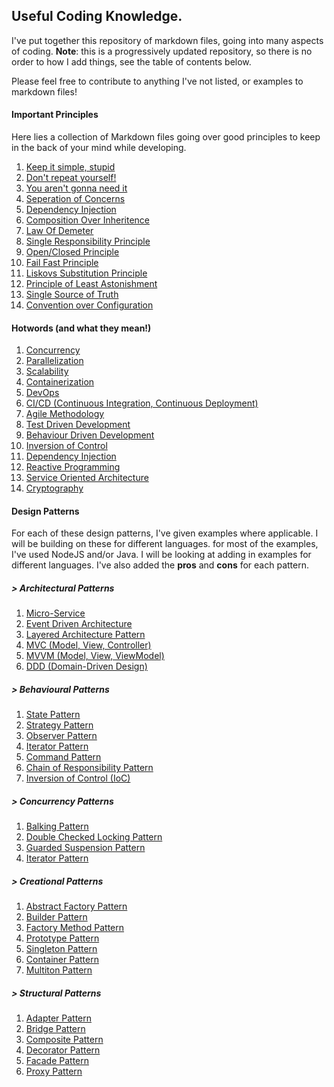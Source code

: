 ## Useful Coding Knowledge. 

I've put together this repository of markdown files, going into many aspects of coding.
**Note**: this is a progressively updated repository, so there is no order to how I add things, see the table of contents below.

Please feel free to contribute to anything I've not listed, or examples to markdown files!

#### Important Principles

Here lies a collection of Markdown files going over good principles to keep in the back of your mind while
developing. 

1. [Keep it simple, stupid](important-principles/kiss.md)
2. [Don't repeat yourself!](important-principles/dry.md)
3. [You aren't gonna need it](important-principles/yagni.md)
4. [Seperation of Concerns](important-principles/seperation-of-concerns.md)
5. [Dependency Injection](important-principles/dependency-injection.md)
6. [Composition Over Inheritence](important-principles/composition-over-inheritence.md)
7. [Law Of Demeter](important-principles/law-of-demeter.md)
8. [Single Responsibility Principle](important-principles/single-responsibility-principle.md)
9. [Open/Closed Principle](important-principles/open-close-principle.md)
10. [Fail Fast Principle](important-principles/fail-fast.md)
11. [Liskovs Substitution Principle](important-principles/liskovs-substitution-principle.md)
12. [Principle of Least Astonishment](important-principles/pola.md)
13. [Single Source of Truth](important-principles/ssot.md)
14. [Convention over Configuration](important-principles/coc.md)

#### Hotwords (and what they mean!)
1. [Concurrency](hotword-definitions/concurrency.md)
2. [Parallelization](hotword-definitions/parallelization.md)
3. [Scalability](hotword-definitions/scalability.md)
4. [Containerization](hotword-definitions/containerization.md)
5. [DevOps](hotword-definitions/dev-ops.md)
6. [CI/CD (Continuous Integration, Continuous Deployment)](hotword-definitions/ci-cd.md)
7. [Agile Methodology](hotword-definitions/agile-methodology.md)
8. [Test Driven Development](hotword-definitions/test-driven-development.md)
9. [Behaviour Driven Development](hotword-definitions/behaviour-driven-development.md)
10. [Inversion of Control](hotword-definitions/inversion-of-control.md)
11. [Dependency Injection](hotword-definitions/dependency-injection.md)
12. [Reactive Programming](hotword-definitions/reactive-programming.md)
13. [Service Oriented Architecture](hotword-definitions/service-oriented-architecture.md)
14. [Cryptography](hotword-definitions/cryptography.md)

#### Design Patterns

For each of these design patterns, I've given examples where applicable. I will be building on these for different languages. 
for most of the examples, I've used NodeJS and/or Java. I will be looking at adding in examples for different languages. I've also 
added the **pros** and **cons** for each pattern.

##### > Architectural Patterns
1. [Micro-Service](design-patterns/architectural/MicroservicePattern.md)
2. [Event Driven Architecture](design-patterns/architectural/EventDrivenArchitecture.md)
3. [Layered Architecture Pattern](design-patterns/architectural/LayeredArchitecturePattern.md)
4. [MVC (Model, View, Controller)](design-patterns/architectural/MVC.md)
5. [MVVM (Model, View, ViewModel)](design-patterns/architectural/MVVM.md)
6. [DDD (Domain-Driven Design)](design-patterns/architectural/DomainDrivenDesign.md)

##### > Behavioural Patterns
1. [State Pattern](design-patterns/behavioural/StatePattern.md)
2. [Strategy Pattern](design-patterns/behavioural/StrategyPattern.md)
3. [Observer Pattern](design-patterns/behavioural/ObserverPattern.md)
4. [Iterator Pattern](design-patterns/behavioural/IteratorPattern.md)
5. [Command Pattern](design-patterns/behavioural/CommandPattern.md)
6. [Chain of Responsibility Pattern](design-patterns/behavioural/ChainOfResponsibilityPattern.md)
7. [Inversion of Control (IoC)](design-patterns/behavioural/InversionOfControl.md)

##### > Concurrency Patterns
1. [Balking Pattern](design-patterns/concurrency/BalkingPattern.md)
2. [Double Checked Locking Pattern](design-patterns/concurrency/DoubleCheckedLockingPattern.md)
3. [Guarded Suspension Pattern](design-patterns/concurrency/GuardedSuspensionPattern.md)
4. [Iterator Pattern](design-patterns/concurrency/ThreadPoolPattern.md)

##### > Creational Patterns
1. [Abstract Factory Pattern](design-patterns/creational/AbstractFactoryPattern.md)
2. [Builder Pattern](design-patterns/creational/BuilderPattern.md)
3. [Factory Method Pattern](design-patterns/creational/FactoryMethodPattern.md)
4. [Prototype Pattern](design-patterns/creational/PrototypePattern.md)
5. [Singleton Pattern](design-patterns/creational/Singleton.md)
6. [Container Pattern](design-patterns/creational/ContainerPattern.md)
7. [Multiton Pattern](design-patterns/creational/Multiton.md)

##### > Structural Patterns
1. [Adapter Pattern](design-patterns/structural/AdapterPattern.md)
2. [Bridge Pattern](design-patterns/structural/BridgePattern.md)
3. [Composite Pattern](design-patterns/structural/CompositePattern.md)
4. [Decorator Pattern](design-patterns/structural/DecoratorPattern.md)
5. [Facade Pattern](design-patterns/structural/FacadePattern.md)
6. [Proxy Pattern](design-patterns/structural/ProxyPattern.md)


